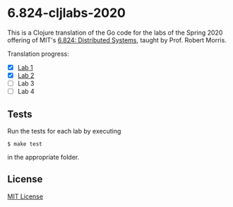 # 6.824-cljlabs-2020

This is a Clojure translation of the Go code for the labs of the Spring 2020 offering of MIT's [6.824: Distributed Systems](https://pdos.csail.mit.edu/6.824/), taught by Prof. Robert Morris.

Translation progress:

- [x] [Lab 1](map-reduce)
- [x] [Lab 2](raft)
- [ ] Lab 3
- [ ] Lab 4

## Tests

Run the tests for each lab by executing

```shell
$ make test
```

in the appropriate folder.

## License

[MIT License](LICENSE)

